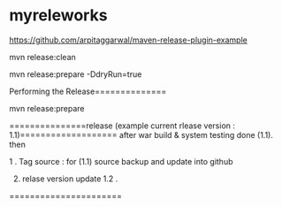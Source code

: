 # myreleworks

https://github.com/arpitaggarwal/maven-release-plugin-example

mvn release:clean

mvn release:prepare -DdryRun=true


Performing the Release==============

mvn release:prepare


===============release (example current rlease version : 1.1)===================
 after war build & system testing done (1.1). then 
 
 1 . Tag  source  :  for (1.1) source backup and update into github
 
 2.  relase version update 1.2 . 

======================
